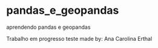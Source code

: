 # pandas_e_geopandas
aprendendo pandas e geopandas

Trabalho em progresso
teste
made by: Ana Carolina Erthal